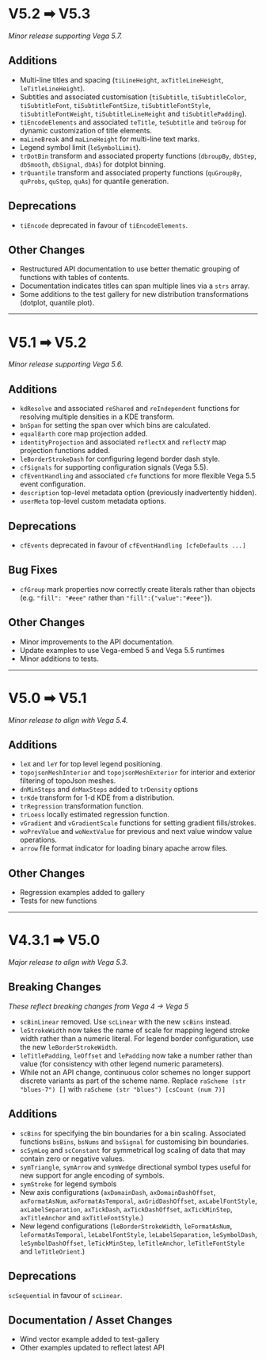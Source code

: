 # V5.2 ➡ V5.3

_Minor release supporting Vega 5.7._

## Additions

- Multi-line titles and spacing (`tiLineHeight`, `axTitleLineHeight`, `leTitleLineHeight`).
- Subtitles and associated customisation (`tiSubtitle`, `tiSubtitleColor`, `tiSubtitleFont`, `tiSubtitleFontSize`, `tiSubtitleFontStyle`, `tiSubtitleFontWeight`, `tiSubtitleLineHeight` and `tiSubtitlePadding`).
- `tiEncodeElements` and associated `teTitle`, `teSubtitle` and `teGroup` for dynamic customization of title elements.
- `maLineBreak` and `maLineHeight` for multi-line text marks.
- Legend symbol limit (`leSymbolLimit`).
- `trDotBin` transform and associated property functions (`dbroupBy`, `dbStep`, `dbSmooth`, `dbSignal`, `dbAs`) for dotplot binning.
- `trQuantile` transform and associated property functions (`quGroupBy`, `quProbs`, `quStep`, `quAs`) for quantile generation.

## Deprecations

- `tiEncode` deprecated in favour of `tiEncodeElements`.

## Other Changes

- Restructured API documentation to use better thematic grouping of functions with tables of contents.
- Documentation indicates titles can span multiple lines via a `strs` array.
- Some additions to the test gallery for new distribution transformations (dotplot, quantile plot).

---

# V5.1 ➡ V5.2

_Minor release supporting Vega 5.6._

## Additions

- `kdResolve` and associated `reShared` and `reIndependent` functions for resolving multiple densities in a KDE transform.
- `bnSpan` for setting the span over which bins are calculated.
- `equalEarth` core map projection added.
- `identityProjection` and associated `reflectX` and `reflectY` map projection functions added.
- `leBorderStrokeDash` for configuring legend border dash style.
- `cfSignals` for supporting configuration signals (Vega 5.5).
- `cfEventHandling` and associated `cfe` functions for more flexible Vega 5.5 event configuration.
- `description` top-level metadata option (previously inadvertently hidden).
- `userMeta` top-level custom metadata options.

## Deprecations

- `cfEvents` deprecated in favour of `cfEventHandling [cfeDefaults ...]`

## Bug Fixes

- `cfGroup` mark properties now correctly create literals rather than objects (e.g. `"fill": "#eee"` rather than `"fill":{"value":"#eee"}`).

## Other Changes

- Minor improvements to the API documentation.
- Update examples to use Vega-embed 5 and Vega 5.5 runtimes
- Minor additions to tests.

---

# V5.0 ➡ V5.1

_Minor release to align with Vega 5.4._

## Additions

- `leX` and `leY` for top level legend positioning.
- `topojsonMeshInterior` and `topojsonMeshExterior` for interior and exterior filtering of topoJson meshes.
- `dnMinSteps` and `dnMaxSteps` added to `trDensity` options
- `trKde` transform for 1-d KDE from a distribution.
- `trRegression` transformation function.
- `trLoess` locally estimated regression function.
- `vGradient` and `vGradientScale` functions for setting gradient fills/strokes.
- `woPrevValue` and `woNextValue` for previous and next value window value operations.
- `arrow` file format indicator for loading binary apache arrow files.

## Other Changes

- Regression examples added to gallery
- Tests for new functions

---

# V4.3.1 ➡ V5.0

_Major release to align with Vega 5.3._

## Breaking Changes

_These reflect breaking changes from Vega 4 -> Vega 5_

- `scBinLinear` removed. Use `scLinear` with the new `scBins` instead.
- `leStrokeWidth` now takes the name of scale for mapping legend stroke width rather than a numeric literal. For legend border configuration, use the new `leBorderStrokeWidth`.
- `leTitlePadding`, `leOffset` and `lePadding` now take a number rather than value (for consistency with other legend numeric parameters).
- While not an API change, continuous color schemes no longer support discrete variants as part of the scheme name. Replace `raScheme (str "blues-7") []` with `raScheme (str "blues") [csCount (num 7)]`

## Additions

- `scBins` for specifying the bin boundaries for a bin scaling. Associated functions `bsBins`, `bsNums` and `bsSignal` for customising bin boundaries.
- `scSymLog` and `scConstant` for symmetrical log scaling of data that may contain zero or negative values.
- `symTriangle`, `symArrow` and `symWedge` directional symbol types useful for new support for angle encoding of symbols.
- `symStroke` for legend symbols
- New axis configurations (`axDomainDash`, `axDomainDashOffset`, `axFormatAsNum`, `axFormatAsTemporal`, `axGridDashOffset`, `axLabelFontStyle`, `axLabelSeparation`, `axTickDash`, `axTickDashOffset`, `axTickMinStep`, `axTitleAnchor` and `axTitleFontStyle`.)
- New legend configurations (`leBorderStrokeWidth`, `leFormatAsNum`, `leFormatAsTemporal`, `leLabelFontStyle`, `leLabelSeparation`, `leSymbolDash`, `leSymbolDashOffset`, `leTickMinStep`, `leTitleAnchor`, `leTitleFontStyle` and `leTitleOrient`.)

## Deprecations

`scSequential` in favour of `scLinear`.

## Documentation / Asset Changes

- Wind vector example added to test-gallery
- Other examples updated to reflect latest API

